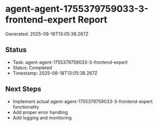 # agent-agent-1755379759033-3-frontend-expert Report

Generated: 2025-08-18T13:05:38.267Z

## Status
- Task: agent-agent-1755379759033-3-frontend-expert
- Status: Completed
- Timestamp: 2025-08-18T13:05:38.267Z

## Next Steps
- Implement actual agent-agent-1755379759033-3-frontend-expert functionality
- Add proper error handling
- Add logging and monitoring
